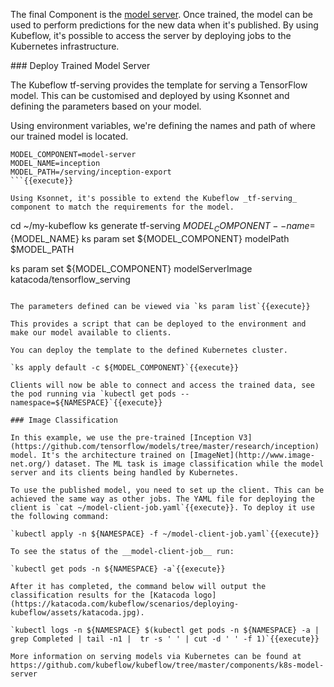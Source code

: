 The final Component is the [model server](https://www.tensorflow.org/serving/). Once trained, the model can be used to perform predictions for the new data when it's published. By using Kubeflow, it's possible to access the server by deploying jobs to the Kubernetes infrastructure.

### Deploy Trained Model Server

The Kubeflow tf-serving provides the template for serving a TensorFlow model. This can be customised and deployed by using Ksonnet and defining the parameters based on your model.

Using environment variables, we're defining the names and path of where our trained model is located.

```
MODEL_COMPONENT=model-server
MODEL_NAME=inception
MODEL_PATH=/serving/inception-export
```{{execute}}

Using Ksonnet, it's possible to extend the Kubeflow _tf-serving_ component to match the requirements for the model.

```
cd ~/my-kubeflow
ks generate tf-serving ${MODEL_COMPONENT} --name=${MODEL_NAME}
ks param set ${MODEL_COMPONENT} modelPath $MODEL_PATH

ks param set ${MODEL_COMPONENT} modelServerImage katacoda/tensorflow_serving
```{{execute}}

The parameters defined can be viewed via `ks param list`{{execute}}

This provides a script that can be deployed to the environment and make our model available to clients.

You can deploy the template to the defined Kubernetes cluster.

`ks apply default -c ${MODEL_COMPONENT}`{{execute}}

Clients will now be able to connect and access the trained data, see the pod running via `kubectl get pods --namespace=${NAMESPACE}`{{execute}}

### Image Classification

In this example, we use the pre-trained [Inception V3](https://github.com/tensorflow/models/tree/master/research/inception) model. It's the architecture trained on [ImageNet](http://www.image-net.org/) dataset. The ML task is image classification while the model server and its clients being handled by Kubernetes.

To use the published model, you need to set up the client. This can be achieved the same way as other jobs. The YAML file for deploying the client is `cat ~/model-client-job.yaml`{{execute}}. To deploy it use the following command:

`kubectl apply -n ${NAMESPACE} -f ~/model-client-job.yaml`{{execute}}

To see the status of the __model-client-job__ run:

`kubectl get pods -n ${NAMESPACE} -a`{{execute}}

After it has completed, the command below will output the classification results for the [Katacoda logo](https://katacoda.com/kubeflow/scenarios/deploying-kubeflow/assets/katacoda.jpg).

`kubectl logs -n ${NAMESPACE} $(kubectl get pods -n ${NAMESPACE} -a | grep Completed | tail -n1 |  tr -s ' ' | cut -d ' ' -f 1)`{{execute}}

More information on serving models via Kubernetes can be found at https://github.com/kubeflow/kubeflow/tree/master/components/k8s-model-server
